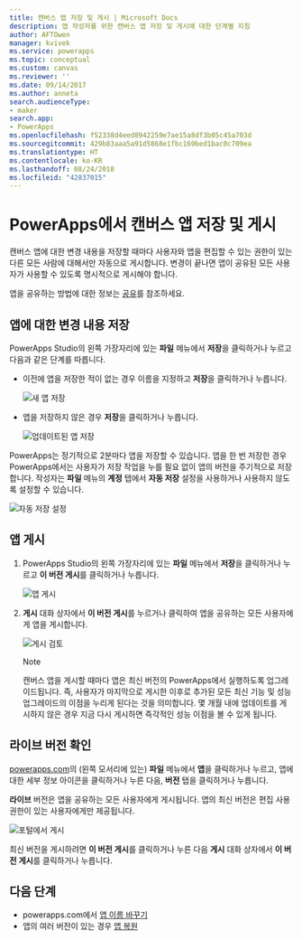 ```yaml
---
title: 캔버스 앱 저장 및 게시 | Microsoft Docs
description: 앱 작성자를 위한 캔버스 앱 저장 및 게시에 대한 단계별 지침
author: AFTOwen
manager: kvivek
ms.service: powerapps
ms.topic: conceptual
ms.custom: canvas
ms.reviewer: ''
ms.date: 09/14/2017
ms.author: anneta
search.audienceType:
- maker
search.app:
- PowerApps
ms.openlocfilehash: f52338d4eed8942259e7ae15a8df3b05c45a703d
ms.sourcegitcommit: 429b83aaa5a91d5868e1fbc169bed1bac0c709ea
ms.translationtype: HT
ms.contentlocale: ko-KR
ms.lasthandoff: 08/24/2018
ms.locfileid: "42837015"
---
```

# <a name="save-and-publish-a-canvas-app-in-powerapps"></a>PowerApps에서 캔버스 앱 저장 및 게시
캔버스 앱에 대한 변경 내용을 저장할 때마다 사용자와 앱을 편집할 수 있는 권한이 있는 다른 모든 사람에 대해서만 자동으로 게시합니다. 변경이 끝나면 앱이 공유된 모든 사용자가 사용할 수 있도록 명시적으로 게시해야 합니다.

앱을 공유하는 방법에 대한 정보는 [공유](share-app.md)를 참조하세요.

## <a name="save-changes-to-an-app"></a>앱에 대한 변경 내용 저장
PowerApps Studio의 왼쪽 가장자리에 있는 **파일** 메뉴에서 **저장**을 클릭하거나 누르고 다음과 같은 단계를 따릅니다.

* 이전에 앱을 저장한 적이 없는 경우 이름을 지정하고 **저장**을 클릭하거나 누릅니다.

    ![새 앱 저장](./media/save-publish-app/save-as.png)
* 앱을 저장하지 않은 경우 **저장**을 클릭하거나 누릅니다.  

    ![업데이트된 앱 저장](./media/save-publish-app/save-app.png)

PowerApps는 정기적으로 2분마다 앱을 저장할 수 있습니다. 앱을 한 번 저장한 경우 PowerApps에서는 사용자가 저장 작업을 누를 필요 없이 앱의 버전을 주기적으로 저장합니다. 작성자는 **파일** 메뉴의 **계정** 탭에서 **자동 저장** 설정을 사용하거나 사용하지 않도록 설정할 수 있습니다.

![자동 저장 설정](./media/save-publish-app/autosave.png)

## <a name="publish-an-app"></a>앱 게시
1. PowerApps Studio의 왼쪽 가장자리에 있는 **파일** 메뉴에서 **저장**을 클릭하거나 누르고 **이 버전 게시**를 클릭하거나 누릅니다.

    ![앱 게시](./media/save-publish-app/publish-app.png)
2. **게시** 대화 상자에서 **이 버전 게시**를 누르거나 클릭하여 앱을 공유하는 모든 사용자에게 앱을 게시합니다.

   ![게시 검토](./media/save-publish-app/publish-review.png)

   > [!NOTE]
   > 캔버스 앱을 게시할 때마다 앱은 최신 버전의 PowerApps에서 실행하도록 업그레이드됩니다. 즉, 사용자가 마지막으로 게시한 이후로 추가된 모든 최신 기능 및 성능 업그레이드의 이점을 누리게 된다는 것을 의미합니다. 몇 개월 내에 업데이트를 게시하지 않은 경우 지금 다시 게시하면 즉각적인 성능 이점을 볼 수 있게 됩니다.

## <a name="identify-the-live-version"></a>라이브 버전 확인
[powerapps.com](https://web.powerapps.com?utm_source=padocs&utm_medium=linkinadoc&utm_campaign=referralsfromdoc)의 (왼쪽 모서리에 있는) **파일** 메뉴에서 **앱**을 클릭하거나 누르고, 앱에 대한 세부 정보 아이콘을 클릭하거나 누른 다음, **버전** 탭을 클릭하거나 누릅니다.

**라이브** 버전은 앱을 공유하는 모든 사용자에게 게시됩니다. 앱의 최신 버전은 편집 사용 권한이 있는 사용자에게만 제공됩니다.

![포털에서 게시](./media/save-publish-app/publish-portal.png)

최신 버전을 게시하려면 **이 버전 게시**를 클릭하거나 누른 다음 **게시** 대화 상자에서 **이 버전 게시**를 클릭하거나 누릅니다.

## <a name="next-steps"></a>다음 단계
* powerapps.com에서 [앱 이름 바꾸기](set-name-tile.md)
* 앱의 여러 버전이 있는 경우 [앱 복원](restore-an-app.md)
